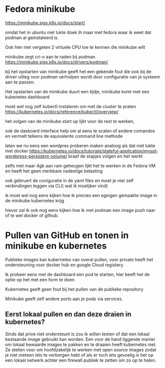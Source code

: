 # Fedora minikube

https://minikube.sigs.k8s.io/docs/start/

omdat het in ubuntu niet lukte doek ih maar met fedora waar ik weet dat podman al geinstaleerd is.

Ook hier niet vergeten 2 virtuele CPU toe te kennen die minikube wilt

minikube zegt cri-o aan te raden bij podman https://minikube.sigs.k8s.io/docs/drivers/podman/

bij het opstarten van minikube geeft het een gekende fout die ook bij de driver uitleg voor podman verholpen wordt door configuratie van je systeem aan te passen.

Het opstarten van de minikube duurt een tijdje,  minikube komt met een kubenetes dashboard

moet  wel nog zelf kubectl instaleren om met de cluster te praten https://kubernetes.io/docs/reference/kubectl/overview/

het volgen van de minikube start up lijkt voor de rest te werken,

ook de dasboard interface help om al eens te scalen of andere comandos en vermelt telkens de equivalente command line methode


laten we nu eens een wordpres proberen maken analoog als dat niet lukte met docker
https://kubernetes.io/docs/tutorials/stateful-application/mysql-wordpress-persistent-volume/
braaf de stapjes volgen en het werkt

zelfs met maar 4gb aan ram geheugen lijkt het te werken in de Fedora VM en heeft het geen merkbare nadeelige belasting

ook gebruert de coniguratie in de yaml files en moet je niet zelf verbindingen leggen via CLI( wat ik moelijker vind)

ik moet wel nog eens kijken hoe ik precies een egeigen gemaakte image in de minikube kubernetes krijg

hievor zal ik ook nog eens kijken hoe ik met podman een image push naar of te wel docker of github.

# Pullen van GitHub en tonen in minikube en kubernetes
Publieke images kan kubernetes van overal pullen,  voor private heeft het ondersteuning voor docker hub en google Cloud registery.

Ik probeer eens met de dashboard een pod te starten, hier beeft het de optie op het met een form te doen

Kubernetes geeft geen fout bij het pullen van de publieke repository

Minikube geeft zelf andere ports aan je pods via services.

## Eerst lokaal pullen en dan deze draien in kubernetes?
Sinds dat prive niet ondersteunt is zou ik willen testen of dat een lokaal bestaande image gebruikt kan worden.
Een voor de hand liggende manier om lokaal bewaarde images te pakken en te draaien heeft kubernetes niet. Ze stellen voor om hoofdzakelijk te werken met open source images zodat je niet meteen iets te verbergen hebt of als er toch iets gevoelig is het op een lokaal netwerk achter een firewall publiek te zetten om zo op te halen.
